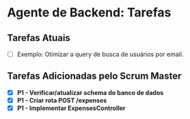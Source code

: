 # Agente de Backend: Tarefas

<!-- ATENÇÃO: Não modifique ou remova este cabeçalho e a estrutura geral deste arquivo. Ele é essencial para o funcionamento do sistema. Adicione suas tarefas abaixo da seção 'Tarefas Adicionadas pelo Scrum Master'. -->

## Tarefas Atuais

- [ ] Exemplo: Otimizar a query de busca de usuários por email.

## Tarefas Adicionadas pelo Scrum Master

<!-- As tarefas delegadas pelo sistema ou por outros agentes serão adicionadas aqui. Não edite esta seção manualmente. -->


- [x] **P1 - Verificar/atualizar schema do banco de dados**
- [x] **P1 - Criar rota POST /expenses**
- [x] **P1 - Implementar ExpensesController**
